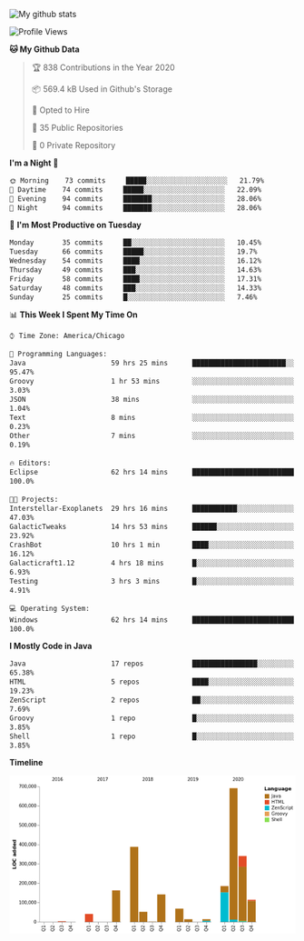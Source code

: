 ![My github stats](https://github-readme-stats.vercel.app/api?username=romvoid95&theme=gruvbox&include_all_commits=true&show_icons=true")

<!--START_SECTION:waka-->
![Profile Views](http://img.shields.io/badge/Profile%20Views-1-blue)

**🐱 My Github Data** 

> 🏆 838 Contributions in the Year 2020
 > 
> 📦 569.4 kB Used in Github's Storage 
 > 
> 💼 Opted to Hire
 > 
> 📜 35 Public Repositories
 > 
> 🔑 0 Private Repository 
 > 
**I'm a Night 🦉** 

```text
🌞 Morning    73 commits     █████░░░░░░░░░░░░░░░░░░░░   21.79% 
🌆 Daytime    74 commits     █████░░░░░░░░░░░░░░░░░░░░   22.09% 
🌃 Evening    94 commits     ███████░░░░░░░░░░░░░░░░░░   28.06% 
🌙 Night      94 commits     ███████░░░░░░░░░░░░░░░░░░   28.06%

```
📅 **I'm Most Productive on Tuesday** 

```text
Monday       35 commits     ██░░░░░░░░░░░░░░░░░░░░░░░   10.45% 
Tuesday      66 commits     █████░░░░░░░░░░░░░░░░░░░░   19.7% 
Wednesday    54 commits     ████░░░░░░░░░░░░░░░░░░░░░   16.12% 
Thursday     49 commits     ███░░░░░░░░░░░░░░░░░░░░░░   14.63% 
Friday       58 commits     ████░░░░░░░░░░░░░░░░░░░░░   17.31% 
Saturday     48 commits     ███░░░░░░░░░░░░░░░░░░░░░░   14.33% 
Sunday       25 commits     █░░░░░░░░░░░░░░░░░░░░░░░░   7.46%

```


📊 **This Week I Spent My Time On** 

```text
⌚︎ Time Zone: America/Chicago

💬 Programming Languages: 
Java                     59 hrs 25 mins      ███████████████████████░░   95.47% 
Groovy                   1 hr 53 mins        ░░░░░░░░░░░░░░░░░░░░░░░░░   3.03% 
JSON                     38 mins             ░░░░░░░░░░░░░░░░░░░░░░░░░   1.04% 
Text                     8 mins              ░░░░░░░░░░░░░░░░░░░░░░░░░   0.23% 
Other                    7 mins              ░░░░░░░░░░░░░░░░░░░░░░░░░   0.19%

🔥 Editors: 
Eclipse                  62 hrs 14 mins      █████████████████████████   100.0%

🐱‍💻 Projects: 
Interstellar-Exoplanets  29 hrs 16 mins      ███████████░░░░░░░░░░░░░░   47.03% 
GalacticTweaks           14 hrs 53 mins      ██████░░░░░░░░░░░░░░░░░░░   23.92% 
CrashBot                 10 hrs 1 min        ████░░░░░░░░░░░░░░░░░░░░░   16.12% 
Galacticraft1.12         4 hrs 18 mins       █░░░░░░░░░░░░░░░░░░░░░░░░   6.93% 
Testing                  3 hrs 3 mins        █░░░░░░░░░░░░░░░░░░░░░░░░   4.91%

💻 Operating System: 
Windows                  62 hrs 14 mins      █████████████████████████   100.0%

```

**I Mostly Code in Java** 

```text
Java                     17 repos            ████████████████░░░░░░░░░   65.38% 
HTML                     5 repos             ████░░░░░░░░░░░░░░░░░░░░░   19.23% 
ZenScript                2 repos             ██░░░░░░░░░░░░░░░░░░░░░░░   7.69% 
Groovy                   1 repo              █░░░░░░░░░░░░░░░░░░░░░░░░   3.85% 
Shell                    1 repo              █░░░░░░░░░░░░░░░░░░░░░░░░   3.85%

```


**Timeline**

![Chart not found](https://raw.githubusercontent.com/ROMVoid95/ROMVoid95/master/charts/bar_graph.png) 


<!--END_SECTION:waka-->
